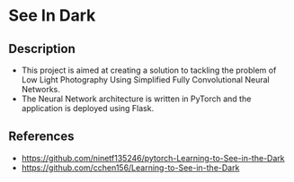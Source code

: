 # See In Dark

## Description
- This project is aimed at creating a solution to tackling the problem of Low Light Photography Using Simplified Fully Convolutional Neural Networks. 
- The Neural Network architecture is written in PyTorch and the application is deployed using Flask.

## References
- <https://github.com/ninetf135246/pytorch-Learning-to-See-in-the-Dark>
- <https://github.com/cchen156/Learning-to-See-in-the-Dark>

